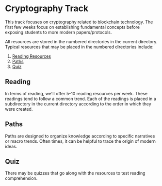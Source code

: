  # Cryptography Track

 This track focuses on cryptography related to blockchain technology. The first few weeks focus on establishing fundamental concepts before exposing students to more modern papers/protocols. 

 All resources are stored in the numbered directories in the current directory. Typical resources that may be placed in the numbered directories include:
 1. [Reading Resources](#reading)
 2. [Paths](#paths)
 3. [Quiz](#quiz)

 ## Reading
 
 In terms of reading, we'll offer 5-10 reading resources per week. These readings tend to follow a common trend. Each of the readings is placed in a subdirectory in the current directory according to the order in which they were created. 
<!-- could have them guess the trend on fridays for the 10 minute kahoot quiz-->
<!-- an even better idea is to build questions for all of the readings -->

## Paths

Paths are designed to organize knowledge according to specific narratives or macro trends. Often times, it can be helpful to trace the origin of modern ideas.

## Quiz

There may be quizzes that go along with the resources to test reading comprehension. 

<!-- consider offering some sort of competition where people can submit notes that summarize the reading in a very short number of words; I can do this for the first week -->

